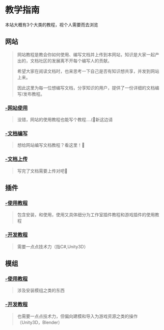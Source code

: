 # 教学指南



本站大概有3个大类的教程，视个人需要而去浏览





## 网站

> 网站教程是教会你如何使用、编写文档并上传到本网站，知识是大家一起产出的，文档社区的发展离不开每个编写人的贡献。
>
> 希望大家在阅读文档时，也来思考一下自己是否有知识想共享，并发到网站上来。
>
> 因此这里为每一位想编写文档，分享知识的用户，提供了一份详细的文档编写/发布教程。

### [-网站使用](/guide/use_web.html)

> 没错，网站的使用教程也能写个教程....(👴新这边请

### [-文档编写](/guide/write_docs/)

> 想给网站编写文档教程？看这里！🥰

### [-文档上传](/guide/up_docs.html)

> 写完了文档需要上传对吧🤔





## 插件

### [-使用教程](/plugin/use_plugin.html)

> 包含安装，和使用，使用又具体细分为工作室插件教程和游戏插件的使用教程

### [-开发教程](/plugin/dev_plugin.html)

> 需要一点点技术力（指C#,Unity3D）



## 模组

### [-使用教程](/mode/use_mode.html)

> 涉及安装模组之类的东西

### [-开发教程](/mode/dev_mode.html)

> 也需要一点点技术力，但偏向建模和导入为游戏资源之类的操作（Unity3D，Blender）

## 
